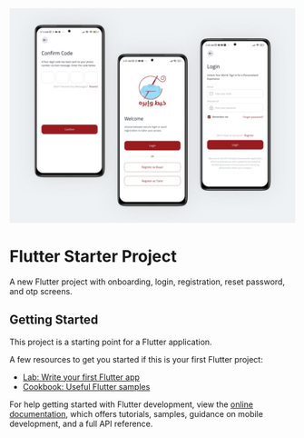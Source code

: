 ![alt text](https://github.com/Rashad-seada/Flutter-Starter-Project-with-auth/blob/master/Mockup%204.png?raw=true)

# Flutter Starter Project

A new Flutter project with onboarding, login, registration, reset password, and otp screens.

## Getting Started

This project is a starting point for a Flutter application.

A few resources to get you started if this is your first Flutter project:

- [Lab: Write your first Flutter app](https://docs.flutter.dev/get-started/codelab)
- [Cookbook: Useful Flutter samples](https://docs.flutter.dev/cookbook)

For help getting started with Flutter development, view the
[online documentation](https://docs.flutter.dev/), which offers tutorials,
samples, guidance on mobile development, and a full API reference.
